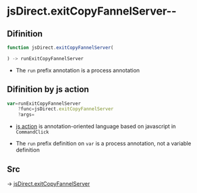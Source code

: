 # jsDirect.exitCopyFannelServer--

## Difinition

```js.js
function jsDirect.exitCopyFannelServer(

) -> runExitCopyFannelServer
```

- The `run` prefix annotation is a process annotation


## Difinition by js action

```js.js
var=runExitCopyFannelServer
	?func=jsDirect.exitCopyFannelServer
	?args=

```

- [js action](#) is annotation-oriented language based on javascript in `CommandClick`

- The `run` prefix definition on `var` is a process annotation, not a variable definition

## Src

-> [jsDirect.exitCopyFannelServer](https://github.com/puutaro/CommandClick/blob/master/app/src/main/java/com/puutaro/commandclick/fragment_lib/terminal_fragment/js_interface/JsDirect.kt#L35)


